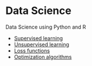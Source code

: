 # Data Science
Data Science using Python and R



- [Supervised learning](Supervised-Learning/README.md)
- [Unsupervised learning](Unsupervised-Learning/README.md)
- [Loss functions](Loss-Functions/README.md)
- [Optimization algorithms](Optimization-Algorithms/README.md)
